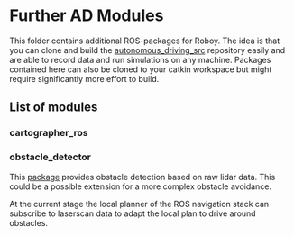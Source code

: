 # Further AD Modules

This folder contains additional ROS-packages for Roboy. The idea is that you can clone and build the [autonomous_driving_src](https://github.com/Roboy/autonomous_driving_src/) repository easily and are able to record data and run simulations on any machine. Packages contained here can also be cloned to your catkin workspace but might require significantly more effort to build.

## List of modules
### cartographer_ros
### obstacle_detector
This [package](https://github.com/tysik/obstacle_detector) provides obstacle detection based on raw lidar data. This could be a possible extension for a more complex obstacle avoidance.

At the current stage the local planner of the ROS navigation stack can subscribe to laserscan data to adapt the local plan to drive around obstacles.
